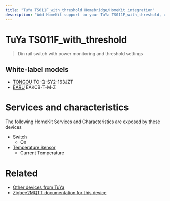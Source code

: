```yaml
---
title: "TuYa TS011F_with_threshold Homebridge/HomeKit integration"
description: "Add HomeKit support to your TuYa TS011F_with_threshold, using Homebridge, Zigbee2MQTT and homebridge-z2m."
---
```

<!---
This file has been GENERATED using src/docgen/docgen.ts
DO NOT EDIT THIS FILE MANUALLY!
-->
# TuYa TS011F_with_threshold
> Din rail switch with power monitoring and threshold settings


## White-label models
* [TONGOU](../index.md#tongou) TO-Q-SY2-163JZT
* [EARU](../index.md#earu) EAKCB-T-M-Z

# Services and characteristics
The following HomeKit Services and Characteristics are exposed by
these devices

* [Switch](../../switch.md)
  * On
* [Temperature Sensor](../../sensors.md)
  * Current Temperature


# Related
* [Other devices from TuYa](../index.md#tuya)
* [Zigbee2MQTT documentation for this device](https://www.zigbee2mqtt.io/devices/TS011F_with_threshold.html)